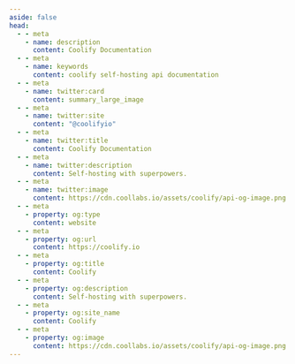 ```yaml
---
aside: false
head:
  - - meta
    - name: description
      content: Coolify Documentation
  - - meta
    - name: keywords
      content: coolify self-hosting api documentation
  - - meta
    - name: twitter:card
      content: summary_large_image
  - - meta
    - name: twitter:site
      content: "@coolifyio"
  - - meta
    - name: twitter:title
      content: Coolify Documentation
  - - meta
    - name: twitter:description
      content: Self-hosting with superpowers.
  - - meta
    - name: twitter:image
      content: https://cdn.coollabs.io/assets/coolify/api-og-image.png
  - - meta
    - property: og:type
      content: website
  - - meta
    - property: og:url
      content: https://coolify.io
  - - meta
    - property: og:title
      content: Coolify
  - - meta
    - property: og:description
      content: Self-hosting with superpowers.
  - - meta
    - property: og:site_name
      content: Coolify
  - - meta
    - property: og:image
      content: https://cdn.coollabs.io/assets/coolify/api-og-image.png
---
```



<script setup>
  import {DividePage} from 'vitepress-theme-api';
</script>
<style >
@import './node_modules/vitepress-theme-api/dist/style.css'
</style>
<DividePage :top=100>
<template #left>

# Team By ID
Get the `Team` details by ID.

## Authorization
API request requires a `Bearer` token in `Authorization` header, which could be generated from the UI, more info [here](/api/authentication).

> The token will only be able to access resources that are owned by the team that the token is scoped to.

## Path Parameters


| Name       | Type     | Description    |
| ---------- | -------- | -------------- |
| `team_id*` | `string` | ID of the team |

</template>
<template #right>

### Request

::: code-group
```bash
curl -X GET \ 
  -H "Authorization: Bearer <token>" \
  "https://api.coolify.io/v1/team/{team_id}"
  
```
:::

### Response

::: code-group

```json [200]
 {
  "id": 0,
  "name": "Root Team",
  "description": "The root team",
  "personal_team": true,
  "created_at": "2024-03-06T14:27:47.000000Z",
  "updated_at": "2024-03-07T11:56:57.000000Z",
  "smtp_enabled": false,
  "smtp_from_address": null,
  "smtp_from_name": null,
  "smtp_recipients": null,
  "smtp_host": null,
  "smtp_port": null,
  "smtp_encryption": null,
  "smtp_username": null,
  "smtp_password": null,
  "smtp_timeout": null,
  "smtp_notifications_test": true,
  "smtp_notifications_deployments": true,
  "smtp_notifications_status_changes": true,
  "discord_enabled": false,
  "discord_webhook_url": null,
  "discord_notifications_test": true,
  "discord_notifications_deployments": true,
  "discord_notifications_status_changes": true,
  "smtp_notifications_database_backups": true,
  "discord_notifications_database_backups": true,
  "show_boarding": false,
  "resend_enabled": false,
  "resend_api_key": null,
  "use_instance_email_settings": true,
  "telegram_enabled": false,
  "telegram_token": null,
  "telegram_chat_id": null,
  "telegram_notifications_test": true,
  "telegram_notifications_deployments": true,
  "telegram_notifications_status_changes": true,
  "telegram_notifications_database_backups": true,
  "telegram_notifications_test_message_thread_id": null,
  "telegram_notifications_deployments_message_thread_id": null,
  "telegram_notifications_status_changes_message_thread_id": null,
  "telegram_notifications_database_backups_message_thread_id": null,
  "custom_server_limit": null,
  "pivot": {
    "user_id": 0,
    "team_id": 0,
    "role": "owner"
  }
}
```
``` json [404]
{
  "error": "Team not found.",
  "docs": "https://coolify.io/docs/api/team-by-id"
}
```
:::


</template>
</DividePage>

